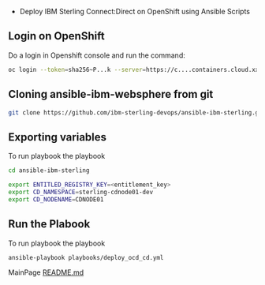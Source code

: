 * Deploy IBM Sterling Connect:Direct on OpenShift using Ansible Scripts

## Login on OpenShift

Do a login in Openshift console and run the command:

```bash 
oc login --token=sha256~P...k --server=https://c....containers.cloud.xxx.com:31234
```

## Cloning ansible-ibm-websphere from git

```bash 
git clone https://github.com/ibm-sterling-devops/ansible-ibm-sterling.git
```

## Exporting variables

To run playbook the playbook

```bash 
cd ansible-ibm-sterling

export ENTITLED_REGISTRY_KEY=<entitlement_key>
export CD_NAMESPACE=sterling-cdnode01-dev
export CD_NODENAME=CDNODE01
```

## Run the Plabook

To run playbook the playbook

```bash 
ansible-playbook playbooks/deploy_ocd_cd.yml
```


MainPage [README.md](../README.md)
